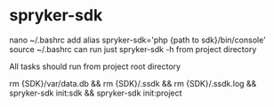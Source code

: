 # spryker-sdk
nano ~/.bashrc
add alias spryker-sdk='php {path to sdk}/bin/console'
source ~/.bashrc
can run just spryker-sdk -h from project directory

All tasks should run from project root directory

rm {SDK}/var/data.db && rm {SDK}/.ssdk && rm {SDK}/.ssdk.log && spryker-sdk init:sdk && spryker-sdk init:project
